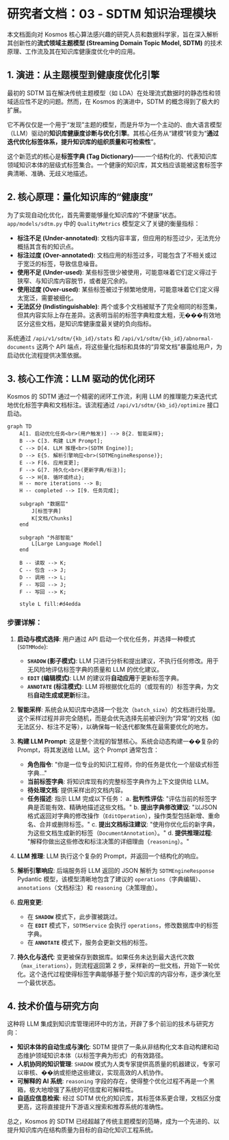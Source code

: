 # 研究者文档：03 - SDTM 知识治理模块

本文档面向对 Kosmos 核心算法感兴趣的研究人员和数据科学家，旨在深入解析其创新性的**流式领域主题模型 (Streaming Domain Topic Model, SDTM)** 的技术原理、工作流及其在知识库健康度优化中的应用。

## 1. 演进：从主题模型到健康度优化引擎

最初的 SDTM 旨在解决传统主题模型（如 LDA）在处理流式数据时的静态性和领域适应性不足的问题。然而，在 Kosmos 的演进中，SDTM 的概念得到了极大的扩展。

它不再仅仅是一个用于“发现”主题的模型，而是升华为一个主动的、由大语言模型（LLM）驱动的**知识库健康度诊断与优化引擎**。其核心任务从“建模”转变为“**通过迭代优化标签体系，提升知识库的组织质量和可检索性**”。

这个新范式的核心是**标签字典 (Tag Dictionary)**——一个结构化的、代表知识库领域知识本体的层级式标签集合。一个健康的知识库，其文档应该能被这套标签字典清晰、准确、无歧义地描述。

## 2. 核心原理：量化知识库的“健康度”

为了实现自动化优化，首先需要能够量化知识库的“不健康”状态。`app/models/sdtm.py` 中的 `QualityMetrics` 模型定义了关键的衡量指标：

-   **标注不足 (Under-annotated)**: 文档内容丰富，但应用的标签过少，无法充分概括其含有的知识点。
-   **标注过度 (Over-annotated)**: 文档应用的标签过多，可能包含了不相关或过于宽泛的标签，导致信息噪音。
-   **使用不足 (Under-used)**: 某些标签很少被使用，可能意味着它们定义得过于狭窄、与知识库内容脱节，或者是冗余的。
-   **使用过度 (Over-used)**: 某些标签被过于频繁地使用，可能意味着它们定义得太宽泛，需要被细化。
-   **无法区分 (Indistinguishable)**: 两个或多个文档被赋予了完全相同的标签集，但其内容实际上存在差异。这表明当前的标签字典粒度太粗，无���有效地区分这些文档，是知识库健康度最关键的负向指标。

系统通过 `/api/v1/sdtm/{kb_id}/stats` 和 `/api/v1/sdtm/{kb_id}/abnormal-documents` 这两个 API 端点，将这些量化指标和具体的“异常文档”暴露给用户，为启动优化流程提供决策依据。

## 3. 核心工作流：LLM 驱动的优化闭环

Kosmos 的 SDTM 通过一个精密的闭环工作流，利用 LLM 的推理能力来迭代式地优化标签字典和文档标注。该流程通过 `/api/v1/sdtm/{kb_id}/optimize` 接口启动。

```mermaid
graph TD
    A[1. 启动优化任务<br>(用户触发)] --> B{2. 智能采样};
    B --> C[3. 构建 LLM Prompt];
    C --> D[4. LLM 推理<br>(SDTM Engine)];
    D --> E{5. 解析引擎响应<br>(SDTMEngineResponse)};
    E --> F[6. 应用变更];
    F --> G[7. 持久化<br>(更新字典/标注)];
    G --> H{8. 循环或终止};
    H -- more iterations --> B;
    H -- completed --> I[9. 任务完成];

    subgraph "数据层"
        J[标签字典]
        K[文档/Chunks]
    end

    subgraph "外部智能"
        L[Large Language Model]
    end

    B -- 读取 --> K;
    C -- 包含 --> J;
    D -- 调用 --> L;
    F -- 写回 --> J;
    F -- 写回 --> K;

    style L fill:#d4edda
```

### 步骤详解：

1.  **启动与模式选择**: 用户通过 API 启动一个优化任务，并选择一种模式 (`SDTMMode`):
    *   **`SHADOW` (影子模式)**: LLM 只进行分析和提出建议，不执行任何修改。用于无风险地评估标签字典的质量和 LLM 的优化建议。
    *   **`EDIT` (编辑模式)**: LLM 的建议将**自动应用**于更新标签字典。
    *   **`ANNOTATE` (标注模式)**: LLM 将根据优化后的（或现有的）标签字典，为文档**自动生成或更新**标注。

2.  **智能采样**: 系统会从知识库中选择一个批次（`batch_size`）的文档进行处理。这个采样过程并非完全随机，而是会优先选择先前被识别为“异常”的文档（如无法区分、标注不足等），以确保每一轮迭代都聚焦在最需要优化的地方。

3.  **构建 LLM Prompt**: 这是整个流程的智慧核心。系统会动态构建一��复杂的 Prompt，将其发送给 LLM。这个 Prompt 通常包含：
    *   **角色指令**: "你是一位专业的知识工程师，你的任务是优化一个层级式标签字典..."
    *   **当前标签字典**: 将知识库现有的完整标签字典作为上下文提供给 LLM。
    *   **待处理文档**: 提供采样出的文档内容。
    *   **任务描述**: 指示 LLM 完成以下任务：
        a.  **批判性评估**: "评估当前的标签字典是否能有效、精确地描述这些文档。"
        b.  **提出字典修改建议**: "以JSON格式返回对字典的修改操作（`EditOperation`），操作类型包括新增、重命名、合并或删除标签。"
        c.  **提出文档标注建议**: "使用你优化后的新字典，为这些文档生成新的标签（`DocumentAnnotation`）。"
        d.  **提供推理过程**: "解释你做出这些修改和标注决策的详细理由（`reasoning`）。"

4.  **LLM 推理**: LLM 执行这个复杂的 Prompt，并返回一个结构化的响应。

5.  **解析引擎响应**: 后端服务将 LLM 返回的 JSON 解析为 `SDTMEngineResponse` Pydantic 模型，该模型清晰地包含了建议的 `operations`（字典编辑）、`annotations`（文档标注）和 `reasoning`（决策理由）。

6.  **应用变更**:
    *   在 **`SHADOW`** 模式下，此步骤被跳过。
    *   在 **`EDIT`** 模式下，`SDTMService` 会执行 `operations`，修改数据库中的标签字典。
    *   在 **`ANNOTATE`** 模式下，服务会更新文档的标签。

7.  **持久化与迭代**: 变更被保存到数据库。如果任务未达到最大迭代次数（`max_iterations`），则流程返回第 2 步，采样新的一批文档，开始下一轮优化。这个迭代过程使得标签字典能够基于整个知识库的内容分布，逐步演化至一个最优状态。

## 4. 技术价值与研究方向

这种将 LLM 集成到知识库管理闭环中的方法，开辟了多个前沿的技术与研究方向：

-   **知识本体的自动生成与演化**: SDTM 提供了一条从非结构化文本自动构建和动态维护领域知识本体（以标签字典为形式）的有效路径。
-   **人机协同的知识管理**: `SHADOW` 模式为人类专家提供高质量的机器建议，专家可以审核、��纳或拒绝这些建议，实现高效的人机协作。
-   **可解释的 AI 系统**: `reasoning` 字段的存在，使得整个优化过程不再是一个黑箱，极大地增强了系统的可信度和可解释性。
-   **自适应信息检索**: 经过 SDTM 优化的知识库，其标签体系更合理，文档区分度更高，这将直接提升下游语义搜索和推荐系统的准确性。

总之，Kosmos 的 SDTM 已经超越了传统主题模型的范畴，成为一个先进的、以提升知识库内在结构质量为目标的自动化知识工程系统。
